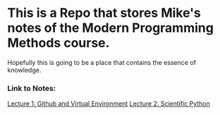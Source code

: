 # This is a Repo that stores Mike's notes of the Modern Programming Methods course.

Hopefully this is going to be a place that contains the essence of knowledge.

### Link to Notes:
[Lecture 1: Github and Virtual Environment](./Lecture%201%20Github.md)
[Lecture 2: Scientific Python](./Lecture%202%20Scientific%20Python.md)
